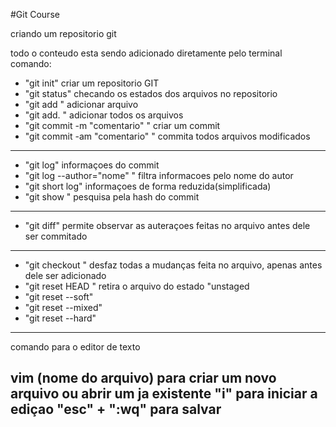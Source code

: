 #Git Course

criando um repositorio git

todo o conteudo esta sendo adicionado diretamente pelo terminal
comando:

* "git init" criar um repositorio GIT
* "git status" checando os estados dos arquivos no repositorio 
* "git add <nome do arquivo>" adicionar arquivo 
* "git add. " adicionar todos os arquivos 
* "git commit -m "comentario" " criar um commit 
* "git commit -am "comentario" " commita todos arquivos modificados 
----------------------------------------
* "git log" informaçoes do commit
* "git log --author="nome" " filtra informacoes pelo nome do autor
* "git short log" informaçoes de forma reduzida(simplificada) 
* "git show <hash>" pesquisa pela hash do commit
----------------------------------------
* "git diff" permite observar as auteraçoes feitas no arquivo antes dele ser commitado 
----------------------------------------
* "git checkout <nome do arquivo>" desfaz todas a mudanças feita no arquivo, apenas antes dele ser adicionado
* "git reset HEAD <nome do arquivo>" retira o arquivo do estado "unstaged
* "git reset --soft"
* "git reset --mixed"
* "git reset --hard"
----------------------------------------
comando para o editor de texto

vim (nome do arquivo) para criar um novo arquivo ou abrir um ja existente
"i" para iniciar a ediçao
"esc" + ":wq" para salvar
----------------------------------------

